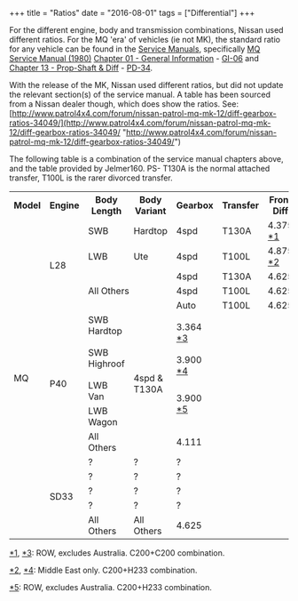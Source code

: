 +++
title = "Ratios"
date = "2016-08-01"
tags = ["Differential"]
+++

For the different engine, body and transmission combinations, Nissan used different ratios. For the MQ 'era' of vehicles (ie not MK), the standard ratio for any vehicle can be found in the [Service Manuals](/service-manuals/), specifically [MQ Service Manual (1980)](/service-manuals/mq-service-manual-1980/) [Chapter 01 - General Information](/service-manuals/mq-service-manual-1980/chapter-01-general-information/) - [GI-06](/service-manuals/mq-service-manual-1980/chapter-01-general-information/gi-06.jpg/) and [Chapter 13 - Prop-Shaft & Diff](/service-manuals/mq-service-manual-1980/chapter-13-prop-shaft-diff/) - [PD-34](/service-manuals/mq-service-manual-1980/chapter-13-prop-shaft-diff/pd-34.jpg/).

With the release of the MK, Nissan used different ratios, but did not update the relevant section(s) of the service manual. A table has been sourced from a Nissan dealer though, which does show the ratios. See: [http://www.patrol4x4.com/forum/nissan-patrol-mq-mk-12/diff-gearbox-ratios-34049/](http://www.patrol4x4.com/forum/nissan-patrol-mq-mk-12/diff-gearbox-ratios-34049/ "http://www.patrol4x4.com/forum/nissan-patrol-mq-mk-12/diff-gearbox-ratios-34049/")

The following table is a combination of the service manual chapters above, and the table provided by Jelmer160.
PS- T130A is the normal attached transfer, T100L is the rarer divorced transfer.

<table>
    <tbody>
        <tr>
            <th>Model</th>
            <th>Engine</th>
            <th>Body Length</th>
            <th>Body Variant</th>
            <th>Gearbox</th>
            <th>Transfer</th>
            <th>Front Diff</th>
            <th>Rear Diff</th>
            <th>Ratio</th>
            <th>Notes</th>
        </tr>
        <tr>
            <td rowspan="16">MQ</td>
            <td rowspan="5">L28</td>
            <td>SWB</td>
            <td>Hardtop</td>
            <td>4spd</td>
            <td>T130A</td>
            <td>4.375 <a id="fnt__1" class="fn_top" href="#1" name="fnt__1">*1</a>
            </td>
            <td>&nbsp;</td>
            <td>&nbsp;</td>
            <td>&nbsp;</td>
        </tr>
        <tr>
            <td>LWB</td>
            <td>Ute</td>
            <td>4spd</td>
            <td>T100L</td>
            <td>4.875 <a id="fnt__2" class="fn_top" href="#2" name="fnt__2">*2</a>
            </td>
            <td>&nbsp;</td>
            <td>&nbsp;</td>
            <td>&nbsp;</td>
        </tr>
        <tr>
            <td colspan="2" rowspan="3">All Others</td>
            <td>4spd</td>
            <td>T130A</td>
            <td>4.625</td>
            <td>&nbsp;</td>
            <td>&nbsp;</td>
            <td>&nbsp;</td>
        </tr>
        <tr>
            <td>4spd</td>
            <td>T100L</td>
            <td>4.625</td>
            <td>&nbsp;</td>
            <td>&nbsp;</td>
            <td>&nbsp;</td>
        </tr>
        <tr>
            <td>Auto</td>
            <td>T100L</td>
            <td>4.625</td>
            <td>&nbsp;</td>
            <td>&nbsp;</td>
            <td>&nbsp;</td>
        </tr>
        <tr>
            <td rowspan="6">P40</td>
            <td>SWB Hardtop</td>
            <td rowspan="6">4spd &amp; T130A</td>
            <td rowspan="2">3.364 <a id="fnt__3" class="fn_top" href="#3" name="fnt__3">*3</a>
            </td>
            <td>&nbsp;</td>
            <td>&nbsp;</td>
            <td>&nbsp;</td>
            <td>&nbsp;</td>
            <td>&nbsp;</td>
        </tr>
        <tr>
            <td rowspan="2">SWB Highroof</td>
            <td>&nbsp;</td>
            <td>&nbsp;</td>
            <td>&nbsp;</td>
            <td>&nbsp;</td>
            <td>&nbsp;</td>
        </tr>
        <tr>
            <td>3.900 <a id="fnt__4" class="fn_top" href="#4" name="fnt__4">*4</a>
            </td>
            <td>&nbsp;</td>
            <td>&nbsp;</td>
            <td>&nbsp;</td>
            <td>&nbsp;</td>
            <td>&nbsp;</td>
        </tr>
        <tr>
            <td>LWB Van</td>
            <td rowspan="2">3.900 <a id="fnt__5" class="fn_top" href="#5" name="fnt__5">*5</a>
            </td>
            <td>&nbsp;</td>
            <td>&nbsp;</td>
            <td>&nbsp;</td>
            <td>&nbsp;</td>
            <td>&nbsp;</td>
        </tr>
        <tr>
            <td>LWB Wagon</td>
            <td>&nbsp;</td>
            <td>&nbsp;</td>
            <td>&nbsp;</td>
            <td>&nbsp;</td>
            <td>&nbsp;</td>
        </tr>
        <tr>
            <td>All Others</td>
            <td>4.111</td>
            <td>&nbsp;</td>
            <td>&nbsp;</td>
            <td>&nbsp;</td>
            <td>&nbsp;</td>
            <td>&nbsp;</td>
        </tr>
        <tr>
            <td rowspan="5">SD33</td>
            <td>?</td>
            <td>?</td>
            <td>?</td>
            <td>&nbsp;</td>
            <td>&nbsp;</td>
            <td>&nbsp;</td>
            <td>&nbsp;</td>
            <td>&nbsp;</td>
        </tr>
        <tr>
            <td>?</td>
            <td>?</td>
            <td>?</td>
            <td>&nbsp;</td>
            <td>&nbsp;</td>
            <td>&nbsp;</td>
            <td>&nbsp;</td>
            <td>&nbsp;</td>
        </tr>
        <tr>
            <td>?</td>
            <td>?</td>
            <td>?</td>
            <td>&nbsp;</td>
            <td>&nbsp;</td>
            <td>&nbsp;</td>
            <td>&nbsp;</td>
            <td>&nbsp;</td>
        </tr>
        <tr>
            <td>?</td>
            <td>?</td>
            <td>?</td>
            <td>&nbsp;</td>
            <td>&nbsp;</td>
            <td>&nbsp;</td>
            <td>&nbsp;</td>
            <td>&nbsp;</td>
        </tr>
        <tr>
            <td>All Others</td>
            <td>All Others</td>
            <td>4.625</td>
            <td>&nbsp;</td>
            <td>&nbsp;</td>
            <td>&nbsp;</td>
            <td>&nbsp;</td>
            <td>&nbsp;</td>
        </tr>
    </tbody>
</table>

[*1](#1), [*3](#3): ROW, excludes Australia. C200+C200 combination.

[*2](#2), [*4](#4): Middle East only. C200+H233 combination.

[*5](#5): ROW, excludes Australia. C200+H233 combination.
